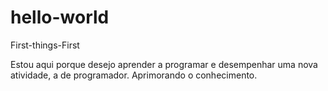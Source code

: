 # hello-world
First-things-First

Estou aqui porque desejo aprender a programar e desempenhar uma nova atividade, a de programador.
Aprimorando o conhecimento.

